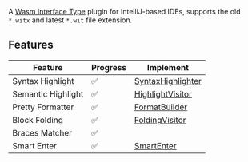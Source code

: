 <!-- Plugin description -->


A [Wasm Interface Type](https://github.com/WebAssembly/component-model/blob/main/design/mvp/WIT.md) plugin for
IntelliJ-based IDEs, supports the old `*.witx` and latest `*.wit` file extension.

## Features

| Feature            | Progress | Implement                                                                                                                                             |
|--------------------|----------|-------------------------------------------------------------------------------------------------------------------------------------------------------|
| Syntax Highlight   | ✅        | [SyntaxHighlighter](https://github.com/oovm/WIT-Intellij/blob/main/src/main/kotlin/com/github/bytecodealliance/ide/highlight/WitSyntaxHighlighter.kt) |
| Semantic Highlight | ✅        | [HighlightVisitor](https://github.com/oovm/WIT-Intellij/blob/main/src/main/kotlin/com/github/bytecodealliance/ide/highlight/WitHighlightVisitor.kt)   |
| Pretty Formatter   | ✅        | [FormatBuilder](https://github.com/oovm/WIT-Intellij/blob/main/src/main/kotlin/com/github/bytecodealliance/ide/formatter/WitFormatBuilder.kt)         |
| Block Folding      | ✅        | [FoldingVisitor](https://github.com/oovm/WIT-Intellij/blob/main/src/main/kotlin/com/github/bytecodealliance/ide/matcher/WitFoldingVisitor.kt)         |
| Braces Matcher     | ✅        |                                                                                                                                                       |
| Smart Enter        | ✅        | [SmartEnter]()                                                                                                                                        |

<!-- Plugin description end -->